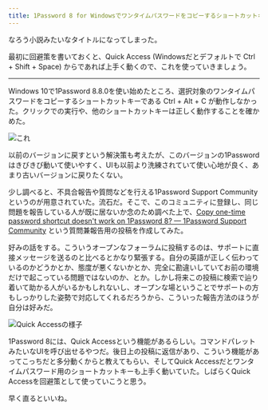 ```yaml
---
title: 1Password 8 for Windowsでワンタイムパスワードをコピーするショートカットキーが動かない件
---
```

なろう小説みたいなタイトルになってしまった。

最初に回避策を書いておくと、Quick Access (Windowsだとデフォルトで Ctrl + Shift + Space) からであれば上手く動くので、これを使っていきましょう。

* * *

Windows 10で1Password 8.8.0を使い始めたところ、選択対象のワンタイムパスワードをコピーするショートカットキーである Ctrl + Alt + C が動作しなかった。クリックでの実行や、他のショートカットキーは正しく動作することを確かめた。

![](https://lh3.googleusercontent.com/docs/ADP-6oHyOQ_Kpj-IP-2E9IQr8ICYH7HyFGD3IwOem6qZZAlsMDjTZdg5HwhHAX742WXs3a92tf-6N5QU2EWkoEUgqDaC5vEDGO7iomKxqeSmOsxez7fuDufxg3tjXuso7XAs3HWZUjtJqXnQvlz3xxeM1nNNzwhyNS7PT9WEJfrkoih4ohD411Nnvo1K9JpiTaJLNJ6z8Ef4DFANVQahw8H0IWudgMdwi7T7Z3i-XmKiohAFD8nZFfRVSsHcG4PjmnAO3jN8B0T841mNCPXb3l-fJvY3r4iZcsZmFbCDlXaopLX-gf1M58vxyCeQcyLIf-nZtHE_NfGljz8KxMjRxKoWtDMG8d2Q7v73q9Dv6ZYrJZOmpPIKv7eKIawcsKmmUKxZVwyqCwpZQgG93Qe_KCOmeF93TzWgfeG-I0EguaOtthNux22FN4LQIG5_XxRVWOXueEIxIMOwy8luWE5mklQZS9rdill6GlDP0lSiEbQHalGFx5MoClYrDeulxPCR0IQzAUHJX5PfeFRXd3NDOh-2A9ZtT0Aig1zGBYD-QyYvPbWPSQ9naDugBcpvi9rIgoc8JjCQrlQ3__F0YSzAtm_WgPZbBeoVVhui5mXvFbGNfphnnQCrE3pmxVz1MyXdLDcixGT1rbneg90bTTFPzrDPTpaiQCOtNgcapjtKwriV4o0R2czQ2ZfeEJs59zIFr_NlqFYn1SodHXQNKZiBou4R1mZ4TRBTAIeUVEpErL95BRoRzWLMjN6kXg0wnirkGy8siCI-9ZeaykiQOMdZm_kv_xq9_FLHR7nFO35C3G61-VcRtCQyymSSvR4UaGSWQbrzcT4Tn-tnQ5DiWrxW3Rke7xQ2lFgPG_ackVIT5qcJSU6KPc8zPod05P9s3uppN6avNiFcrMF7Zv-0KCkx5kKaCfMxOY4KPdGpBacmzNNKZTRgJOkuef9LphqZKJ9sgw8WNV1U9Qu-9EInTTbz8qmfRlAfC_iNcVIydJ1RE9Z9QbKZcinpi1sEOokR1WJrTAnxFfyCqL8reO5ARBkuYeXdRNAnIoMi4PNs3jX3BiHQSdYz0wqQQT-nEubTZVTamyuuVBXrCcm3g252rm68C6fiu-rYN7hoPXYxS0EJqmRqZL5eHrqD1-cqjEoa7HrnVtO6a3lM4BAj-OkBH9m9YTdRjZDfTjZj0QFQ5iQuL5LYO2OSHhS8Ojzq48KSD3IL4pEdv-reaFYnyRwWUDqqu-p9lAa0pYxHn9PKjukb_zDh2GCCFzgJOw "これ")

以前のバージョンに戻すという解決策も考えたが、このバージョンの1Passwordはきびきび動いて使いやすく、UIも以前より洗練されていて使い心地が良く、あまり古いバージョンに戻りたくない。

少し調べると、不具合報告や質問などを行える1Password Support Communityというのが用意されていた。流石だ。そこで、このコミュニティに登録し、同じ問題を報告している人が既に居ないか念のため調べた上で、[Copy one-time password shortcut doesn't work on 1Password 8? — 1Password Support Community](https://1password.community/discussion/comment/649927) という質問兼報告用の投稿を作成してみた。

好みの話をする。こういうオープンなフォーラムに投稿するのは、サポートに直接メッセージを送るのと比べるとかなり緊張する。自分の英語が正しく伝わっているのかどうかとか、態度が悪くないかとか、完全に勘違いしていてお前の環境だけで起こっている問題ではないのか、とか。しかし将来この投稿に検索で辿り着いて助かる人がいるかもしれないし、オープンな場ということでサポートの方もしっかりした姿勢で対応してくれるだろうから、こういった報告方法のほうが自分は好みだ。

![](https://lh3.googleusercontent.com/docs/ADP-6oG1_JlVDKQTu3Pc29qIabNdQxURQvTBED5470qCGI8UG1Ddn_D9W6B9TkMb57ObB663Vj9k4UDdimnrTc3AmWu8neD0tAkdpWK3qRTmMZ8N9sW2337NnWuBk8DgFE4-FDCLbwYgLUUVFN_fWeFWb5_kt6M8r9uQ-ieP95yZTmuWnafwrWBuIOMj93ppOK9TAWuabZ0LaKRlz6K0BFaE2GoUh5kqOTt_YMDNka-UeXRAjwl8DmBQl8-u7R8oeq75KYMh9IiCTXzx_9a7ObknsXDcz6zG9U7OE2psHTo055asUIgOEA3XD8qqBm7dnteGAzewn4JSHCC6yloU5tv_7bD-WtI3HP-myTMkpvdZfeYZIAJiDPdTwur4ZKx2ILli2IHMaVmCXLFXw9nQLLTd2FygClOQQGKgsrIBIsJ9p3W_ItGP5OrEUNhH0s_YNfjGW6LbtYoFlZnc31As5rwzkjRox_SivFTgWtpkI3ezI5KonlxDG1MxwCLZ7aHRbpw2zZH08iIMr2V3GWnuh_uWTW5WT7dtmPBrO6VYL6hWHxR255eAQZ-s08HHAGE49ot4uw9VRW5zIBUqCabV0v3_sdu4UySXxOuJcrwLvzBkZVTXZC2Vhmcnj7jZAgmMidRFAPFcj3WKCorqhFvDUqhi14kvE8RTHkDbL_8fJzihRHA9-AiVGlAMZBkkphhae8CMZIs6J452OQ0ksmGQQjb9kbWMfAGO0ALPWIpx7ZO_tA3360YtFiNit6GZGKF1UgBbspnEc_X-NJqU6WFJwSF_NmAert3MVEiO-rX4Ma-hhyszlbUrqyYwL7BLoA25FGs_OPQeQVivCjUGLkr_wpibW3HM-PPrZSoP5k-pptpH9DknOrRcUH-rui2nA1bc0PDHJtj4EtcS69TjlmxQNST2xCe5mRJw8pvRAO5_BPYSMJ5aQs6Dmj7iumjX7sRKjdy9J4XKhNBceXY1JeWtvnUHSvIpQdxZsXyDoQualuh718wlT4xkeHuRTUdNwE0Eal_aPAyobWJx4P1M0S6T8e1Vu4-EiZzSZWKdnlHTotUEfCwvTn3_X-FgwjdMwrP-bcspqzbASJG72AJ-KnrTgcnrb-MndlP_HlliHsg5hE77hrmjIASWfJdbS4tTQRpOZXSaU4tkeSu-NypaduCuc_ZOjsQYYLzZ5oLGwEsBjNvbOtvJJPnyOxmBZbUcDMZwmJsV-Xn0mjKpxeMptbahJUOJh3jnj3MLW1fy9ujiYP--l4sykjYs1Q "Quick Accessの様子")

1Password 8には、Quick Accessという機能があるらしい。コマンドパレットみたいなUIを呼び出せるやつだ。後日上の投稿に返信があり、こういう機能があってこっちだと多分動くからと教えてもらい、そしてQuick Accessだとワンタイムパスワード用のショートカットキーも上手く動いていた。しばらくQuick Accessを回避策として使っていこうと思う。

早く直るといいね。
